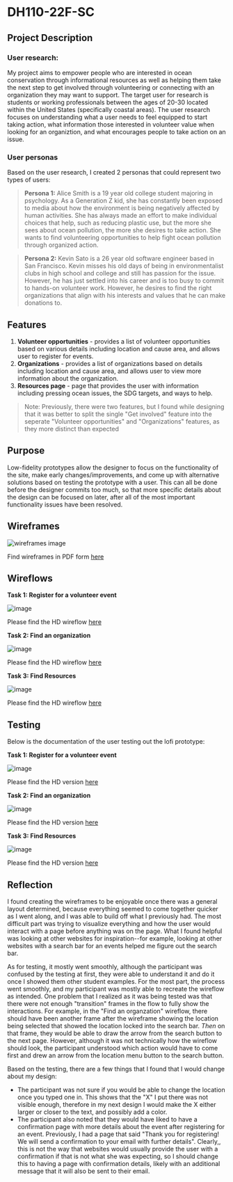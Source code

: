 # DH110-22F-SC

## Project Description 

### User research:

My project aims to empower people who are interested in ocean conservation through informational resources as well as helping them take the next step to get involved through volunteering or connecting with an organization they may want to support. The target user for research is students or working professionals between the ages of 20-30 located within the United States (specifically coastal areas). The user research focuses on understanding what a user needs to feel equipped to start taking action, what information those interested in volunteer value when looking for an organiztion, and what encourages people to take action on an issue. 

### User personas

Based on the user research, I created 2 personas that could represent two types of users:

> **Persona 1:** Alice Smith is a 19 year old college student majoring in psychology. As a Generation Z kid, she has constantly been exposed to media about how the environment is being negatively affected by human activities. She has always made an effort to make individual choices that help, such as reducing plastic use, but the more she sees about ocean pollution, the more she desires to take action. She wants to find volunteering opportunities to help fight ocean pollution through organized action. 

> **Persona 2:** Kevin Sato is a 26 year old software engineer based in San Francisco. Kevin misses his old days of being in environmentalist clubs in high school and college and still has passion for the issue. However, he has just settled into his career and is too busy to commit to hands-on volunteer work. However, he desires to find the right organizations that align with his interests and values that he can make donations to. 

## Features

1. **Volunteer opportunities** - provides a list of volunteer opportunities based on various details including location and cause area, and allows user to register for events.
2. **Organizations** - provides a list of organizations based on details including location and cause area, and allows user to view more information about the organization. 
3. **Resources page** - page that provides the user with information including pressing ocean issues, the SDG targets, and ways to help. 

> Note: Previously, there were two features, but I found while designing that it was better to split the single "Get involved" feature into the seperate "Volunteer opportunities" and "Organizations" features, as they more distinct than expected

## Purpose

Low-fidelity prototypes allow the designer to focus on the functionality of the site,  make early changes/improvements, and come up with alternative solutions based on testing the prototype with a user. This can all be done before the designer commits too much, so that more specific details about the design can be focused on later, after all of the most important functionality issues have been resolved. 

## Wireframes 

![wireframes image](https://user-images.githubusercontent.com/114601961/199473642-af075c9d-abfd-4a1c-ba0d-9668dfa732e6.png)

Find wireframes in PDF form [here](https://github.com/saigecarter/DH110-22F-SC/files/9919664/assignment.5.site.wireframes.pdf)


## Wireflows

**Task 1: Register for a volunteer event**

![image](https://user-images.githubusercontent.com/114601961/199466295-19a75d2b-b7f2-4f89-a18b-4adaf1dea18a.png)

Please find the HD wireflow [here](https://whimsical.com/volunteer-opportunities-wireflow-78J6QPRk4o34fnk1xzqvWc)

**Task 2: Find an organization**

![image](https://user-images.githubusercontent.com/114601961/199466053-b43a23f0-395d-4d3c-8918-0d456e36cc7e.png)

Please find the HD wireflow [here](https://whimsical.com/organizations-wireflow-LDPWGPbjLczTAmkD69s9aX)

**Task 3: Find Resources**

![image](https://user-images.githubusercontent.com/114601961/199465905-4b8f7fee-744f-4f41-83a0-7f5d5eed4768.png)

Please find the HD wireflow [here](https://whimsical.com/resource-wireflows-6rhJ1vMWetnsGdu1gbB8w6)

## Testing 

Below is the documentation of the user testing out the lofi prototype:

**Task 1: Register for a volunteer event** 

![image](https://user-images.githubusercontent.com/114601961/199469832-e899adf7-e590-4af5-8917-2caa2bcf9830.png)

Please find the HD version [here](https://whimsical.com/volunteer-opportunities-wireflow-test-CrfhUP6rbfWuYLtH2shmeb)

**Task 2: Find an organization**

![image](https://user-images.githubusercontent.com/114601961/199470038-838f309b-b98c-4725-b9a6-4cb4dafbb496.png)

Please find the HD version [here](https://whimsical.com/organizations-wireflow-test-VRseBqpQSKXV2oeofRL9CN)

**Task 3: Find Resources**

![image](https://user-images.githubusercontent.com/114601961/199470343-2305da7c-7e85-4cb3-b176-597447497919.png)

Please find the HD version [here](https://whimsical.com/resource-wireflows-test-QxPmY7YBr4as5xcfcjhvv9)  

## Reflection 

I found creating the wireframes to be enjoyable once there was a general layout determined, because everything seemed to come together quicker as I went along, and I was able to build off what I previously had. The most difficult part was trying to visualize everything and how the user would interact with a page before anything was on the page. What I found helpful was looking at other websites for inspiration--for example, looking at other websites with a search bar for an events helped me figure out the search bar. 

As for testing, it mostly went smoothly, although the participant was confused by the testing at first, they were able to understand it and do it once I showed them other student examples. For the most part, the process went smoothly, and my participant was mostly able to recreate the wireflow as intended. One problem that I realized as it was being tested was that there were not enough "transition" frames in the flow to fully show the interactions. For example, in the "Find an organzation" wireflow, there should have been another frame after the wireframe showing the location being selected that showed the location locked into the search bar. _Then_ on that frame, they would be able to draw the arrow from the search button to the next page. However, although it was not technically how the wireflow should look, the participant understood which action would have to come first and drew an arrow from the location menu button to the search button. 

Based on the testing, there are a few things that I found that I would change about my design:
- The participant was not sure if you would be able to change the location once you typed one in. This shows that the "X" I put there was not visible enough, therefore in my next design I would make the X either larger or closer to the text, and possibly add a color. 
- The participant also noted that they would have liked to have a confirmation page with more details about the event after registering for an event. Previously, I had a page that said "Thank you for registering! We will send a confirmation to your email with further details". Clearly,, this is not the way that websites would usually provide the user with a confirmation if that is not what she was expecting, so I should change this to having a page with confirmation details, likely with an additional message that it will also be sent to their email.
